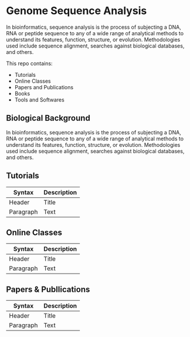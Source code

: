 # Genome Sequence Analysis

In bioinformatics, sequence analysis is the process of subjecting a DNA, RNA or peptide sequence to any of a wide range of analytical methods to understand its features, function, structure, or evolution. Methodologies used include sequence alignment, searches against biological databases, and others.

This repo contains:
- Tutorials
- Online Classes
- Papers and  Publications
- Books
- Tools and Softwares

## Biological Background

In bioinformatics, sequence analysis is the process of subjecting a DNA, RNA or peptide sequence to any of a wide range of analytical methods to understand its features, function, structure, or evolution. Methodologies used include sequence alignment, searches against biological databases, and others.

## Tutorials

| Syntax      | Description |
| ----------- | ----------- |
| Header      | Title       |
| Paragraph   | Text        |

## Online Classes

| Syntax      | Description |
| ----------- | ----------- |
| Header      | Title       |
| Paragraph   | Text        |

## Papers & Publlications

| Syntax      | Description |
| ----------- | ----------- |
| Header      | Title       |
| Paragraph   | Text        |
